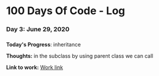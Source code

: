 # 100 Days Of Code - Log

### Day 3: June 29, 2020
##### 

**Today's Progress**: inheritance

**Thoughts:** in the subclass by using parent class we can call

**Link to work:** [Work link](https://github.com/pppatil7/100-days-of-code/commit/cbb7dcbebc3d15faff329d85c19e9c82ac4f8d3c)

